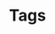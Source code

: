 ---
layout: "tags"
title: "Tags"
description: "Hey, this is Tags."
header-img: "img/tag-bg.jpeg"
---